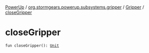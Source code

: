 [PowerUp](../../index.md) / [org.stormgears.powerup.subsystems.gripper](../index.md) / [Gripper](index.md) / [closeGripper](./close-gripper.md)

# closeGripper

`fun closeGripper(): `[`Unit`](https://kotlinlang.org/api/latest/jvm/stdlib/kotlin/-unit/index.html)